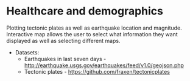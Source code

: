 # Healthcare and demographics

Plotting tectonic plates as well as earthquake location and magnitude. Interactive map allows the user to select what information they want displayed as well as selecting different maps. 

* Datasets: 
   * Earthquakes in last seven days - http://earthquake.usgs.gov/earthquakes/feed/v1.0/geojson.php
   * Tectonic plates - https://github.com/fraxen/tectonicplates
